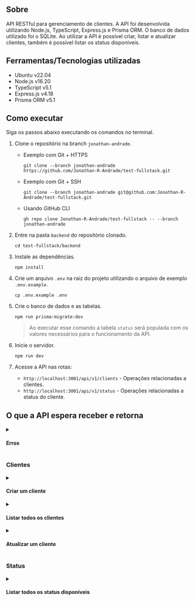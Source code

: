 ## Sobre

API RESTful para gerenciamento de clientes. A API foi desenvolvida utilizando Node.js, TypeScript, Express.js e Prisma ORM. O banco de dados utilizado foi o SQLite. Ao utilizar a API é possível criar, listar e atualizar clientes, também é possível listar os status disponíveis.

## Ferramentas/Tecnologias utilizadas

- Ubuntu v22.04
- Node.js v16.20
- TypeScript v5.1
- Express.js v4.18
- Prisma ORM v5.1

## Como executar

Siga os passos abaixo executando os comandos no terminal.

1. Clone o repositório na branch `jonathan-andrade`.

   - Exemplo com Git + HTTPS
     ```
     git clone --branch jonathan-andrade https://github.com/Jonathan-R-Andrade/test-fullstack.git
     ```
   - Exemplo com Git + SSH
     ```
     git clone --branch jonathan-andrade git@github.com:Jonathan-R-Andrade/test-fullstack.git
     ```
   - Usando GitHub CLI
     ```
     gh repo clone Jonathan-R-Andrade/test-fullstack -- --branch jonathan-andrade
     ```

2. Entre na pasta `backend` do repositório clonado.

   ```
   cd test-fullstack/backend
   ```

3. Instale as dependências.

   ```
   npm install
   ```

4. Crie um arquivo `.env` na raiz do projeto utilizando o arquivo de exemplo `.env.example`.

   ```
   cp .env.example .env
   ```

5. Crie o banco de dados e as tabelas.

   ```
   npm run prisma:migrate:dev
   ```

   > Ao executar esse comando a tabela `status` será populada com os valores necessários para o funcionamento da API.

6. Inicie o servidor.

   ```
   npm run dev
   ```

7. Acesse a API nas rotas:

   - `http://localhost:3001/api/v1/clients` - Operações relacionadas a clientes.
   - `http://localhost:3001/api/v1/status` - Operações relacionadas a status do cliente.

## O que a API espera receber e retorna

<details>

  <summary><h4>Erros</h4></summary>

Para todos os casos de erro (_códigos de status HTTP 4xx ou 5xx_), a API retorna um objeto com a propriedade `error`, essa propriedade pode ser uma string ou um array de objetos. O array de objetos representa erros de validação de dados, cada objeto é um campo que não passou na validação. A string representa outros tipos de erros.

Exemplo de resposta de erro:

```json
{
  "error": "Id must be a positive integer"
}
```

ou

```json
{
  "error": [
    {
      "code": "too_small",
      "minimum": 3,
      "type": "string",
      "inclusive": true,
      "exact": false,
      "message": "String must contain at least 3 character(s)",
      "path": ["name"]
    },
    {
      "code": "custom",
      "message": "Invalid CPF",
      "path": ["cpf"]
    }
  ]
}
```

</details>

### Clientes

<details>

  <summary><h4>Criar um cliente</h4></summary>

- **Método HTTP:** `POST`

- **Rota:** `/api/v1/clients`

- **Corpo da requisição:**

  ```json
  {
    "name": "Fulano",
    "email": "fulano@email.com",
    "cpf": "12345678911",
    "phoneNumber": "11123456789",
    "statusId": 1
  }
  ```

- **Resposta:**

  ```json
  {
    "id": 1,
    "name": "Fulano",
    "email": "fulano@email.com",
    "cpf": "12345678911",
    "phoneNumber": "11123456789",
    "statusId": 1
  }
  ```

- **Códigos de status HTTP:**

  - `201` - Cliente criado com sucesso.
  - `400` - Requisição inválida. _Dados no corpo da requisição ou ID na URL inválidos._
  - `409` - Cliente já cadastrado.
  - `500` - Erro interno do servidor.

</details>

<details>

  <summary><h4>Listar todos os clientes</h4></summary>

- **Método HTTP:** `GET`

- **Rota:** `/api/v1/clients`

- **Resposta:**

  ```json
  [
    {
      "id": 1,
      "name": "Fulano",
      "email": "fulano@email.com",
      "cpf": "12345678911",
      "phoneNumber": "11123456789",
      "status": {
        "id": 1,
        "name": "Ativo"
      }
    }
  ]
  ```

- **Códigos de status HTTP:**

  - `200` - Clientes listados com sucesso.
  - `500` - Erro interno do servidor.

</details>

<details>

  <summary><h4>Atualizar um cliente</h4></summary>

- **Método HTTP:** `PUT`

- **Rota:** `/api/v1/clients/:id`

- **Corpo da requisição:**

  ```json
  {
    "name": "Fulano",
    "email": "fulano@email.com",
    "cpf": "12345678911",
    "phoneNumber": "11123456789",
    "statusId": 1
  }
  ```

- **Resposta:**

  ```json
  {
    "id": 1,
    "name": "Fulano",
    "email": "fulano@email.com",
    "cpf": "12345678911",
    "phoneNumber": "11123456789",
    "statusId": 1
  }
  ```

- **Códigos de status HTTP:**

- `200` - Cliente atualizado com sucesso.
- `400` - Requisição inválida. _Dados no corpo da requisição ou ID na URL inválidos._
- `404` - Cliente não encontrado.
- `409` - Cliente já cadastrado.
- `500` - Erro interno do servidor.

</details>

### Status

<details>

  <summary><h4>Listar todos os status disponíveis</h4></summary>

- **Método HTTP:** `GET`

- **Rota:** `/api/v1/status`

- **Resposta:**

  ```json
  [
    {
      "id": 1,
      "name": "Ativo"
    },
    {
      "id": 2,
      "name": "Inativo"
    },
    {
      "id": 3,
      "name": "Aguardando ativação"
    },
    {
      "id": 4,
      "name": "Desativado"
    }
  ]
  ```

- **Códigos de status HTTP:**

  - `200` - Status listados com sucesso.
  - `500` - Erro interno do servidor.

</details>
